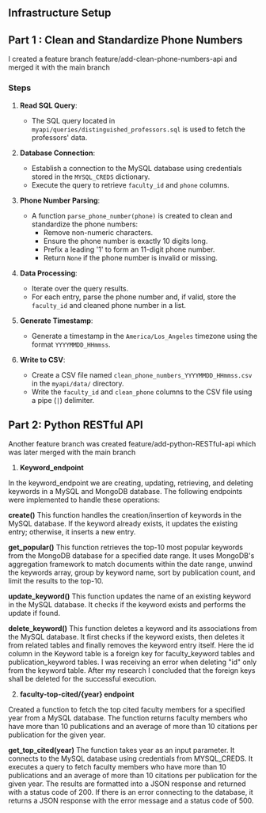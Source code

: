 ## Infrastructure Setup

## Part 1 : Clean and Standardize Phone Numbers

I created a feature branch feature/add-clean-phone-numbers-api and merged it with the main branch

### Steps

1. **Read SQL Query**:
   - The SQL query located in `myapi/queries/distinguished_professors.sql` is used to fetch the professors' data.

2. **Database Connection**:
   - Establish a connection to the MySQL database using credentials stored in the `MYSQL_CREDS` dictionary.
   - Execute the query to retrieve `faculty_id` and `phone` columns.

3. **Phone Number Parsing**:
   - A function `parse_phone_number(phone)` is created to clean and standardize the phone numbers:
     - Remove non-numeric characters.
     - Ensure the phone number is exactly 10 digits long.
     - Prefix a leading '1' to form an 11-digit phone number.
     - Return `None` if the phone number is invalid or missing.

4. **Data Processing**:
   - Iterate over the query results.
   - For each entry, parse the phone number and, if valid, store the `faculty_id` and cleaned phone number in a list.

5. **Generate Timestamp**:
   - Generate a timestamp in the `America/Los_Angeles` timezone using the format `YYYYMMDD_HHmmss`.

6. **Write to CSV**:
   - Create a CSV file named `clean_phone_numbers_YYYYMMDD_HHmmss.csv` in the `myapi/data/` directory.
   - Write the `faculty_id` and `clean_phone` columns to the CSV file using a pipe (`|`) delimiter.

## Part 2: Python RESTful API 

Another feature branch was created feature/add-python-RESTful-api which was later merged with the main branch

1. **Keyword_endpoint**

In the keyword_endpoint we are creating, updating, retrieving, and deleting keywords in a MySQL and MongoDB database. The following endpoints were implemented to handle these operations:

**create()**
This function handles the creation/insertion of keywords in the MySQL database. If the keyword already exists, it updates the existing entry; otherwise, it inserts a new entry.

**get_popular()**
This function retrieves the top-10 most popular keywords from the MongoDB database for a specified date range. It uses MongoDB's aggregation framework to match documents within the date range, unwind the keywords array, group by keyword name, sort by publication count, and limit the results to the top-10.

**update_keyword()**
This function updates the name of an existing keyword in the MySQL database. It checks if the keyword exists and performs the update if found.

**delete_keyword()**
This function deletes a keyword and its associations from the MySQL database. It first checks if the keyword exists, then deletes it from related tables and finally removes the keyword entry itself. Here the id column in the Keyword table is a foreign key for faculty_keyword tables and publication_keyword tables. I was receiving an error when deleting "id" only from the keyword table. After my research I concluded that the foreign keys shall be deleted for the successful execution.

2. **faculty-top-cited/{year} endpoint**

Created a function  to fetch the top cited faculty members for a specified year from a MySQL database. The function returns faculty members who have more than 10 publications and an average of more than 10 citations per publication for the given year.

**get_top_cited(year)**
The function takes year as an input parameter. It connects to the MySQL database using credentials from MYSQL_CREDS. It executes a query to fetch faculty members who have more than 10 publications and an average of more than 10 citations per publication for the given year.
The results are formatted into a JSON response and returned with a status code of 200. If there is an error connecting to the database, it returns a JSON response with the error message and a status code of 500.

